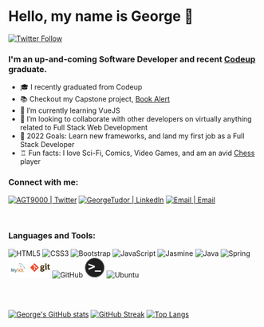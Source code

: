 # Hello, my name is George 🖖

[![Twitter Follow](https://img.shields.io/twitter/follow/AGT9000?color=1DA1F2&logo=twitter&style=for-the-badge)](https://twitter.com/intent/follow?original_referer=https%3A%2F%2Fgithub.com%2FGeorge-Tudor&screen_name=AGT9000)

### I'm an up-and-coming Software Developer and recent [Codeup](https://codeup.com/) graduate.

- 🎓 I recently graduated from Codeup 
- 📚 Checkout my Capstone project, [Book Alert](https://bookalert.site)
- 🌱 I’m currently learning VueJS
- 👯 I’m looking to collaborate with other developers on virtually anything related to Full Stack Web Development
- 🥅 2022 Goals: Learn new frameworks, and land my first job as a Full Stack Developer
- ♖ Fun facts: I love Sci-Fi, Comics, Video Games, and am an avid [Chess](https://www.chess.com/stats/overview/pulverizerrrrr?) player

### Connect with me:

[<img alt="AGT9000 | Twitter" width="40px" src="https://www.svgrepo.com/show/183608/twitter.svg" />][twitter]
[<img alt="GeorgeTudor | LinkedIn" width="40px" src="https://www.svgrepo.com/show/57068/linkedin.svg" />][linkedin]
[<img alt="Email | Email"  width="40px" src="https://www.svgrepo.com/show/7012/mailbox.svg" />][email]

[comment]: <> (<a href="mailto:alexander.george.tudor@gmail.com?"><img width="40px" src="https://www.svgrepo.com/show/7012/mailbox.svg"/></a>)


<br />

### Languages and Tools:

<img alt="HTML5" width="40px" src="https://www.svgrepo.com/show/197982/html.svg" /> <img alt="CSS3" width="40px" src="https://www.svgrepo.com/show/349330/css3.svg" /> <img alt="Bootstrap" width="40px" src="https://www.svgrepo.com/show/303293/bootstrap-4-logo.svg" /> <img alt="JavaScript" width="40px" src="https://www.svgrepo.com/show/349419/javascript.svg" /> <img alt="Jasmine" width="40px" src="https://www.svgrepo.com/show/353922/jasmine.svg" /> <img alt="Java" width="40px" src="https://www.svgrepo.com/show/184143/java.svg" /> <img alt="Spring" width="40px" src="https://camo.githubusercontent.com/4545b55c7771bbd175235c80b518dcbbf2f6ee0b984a51ad9363cba8cb70e67c/68747470733a2f2f7777772e766563746f726c6f676f2e7a6f6e652f6c6f676f732f737072696e67696f2f737072696e67696f2d69636f6e2e737667" /> <img alt="MySQL" width="40px" src="https://raw.githubusercontent.com/github/explore/80688e429a7d4ef2fca1e82350fe8e3517d3494d/topics/mysql/mysql.png" /> <img alt="Git" width="40px" src="https://raw.githubusercontent.com/github/explore/80688e429a7d4ef2fca1e82350fe8e3517d3494d/topics/git/git.png" /> <img alt="GitHub" width="40px" src="https://www.svgrepo.com/show/217753/github.svg" /> <img alt="Terminal" width="40px" src="https://raw.githubusercontent.com/github/explore/80688e429a7d4ef2fca1e82350fe8e3517d3494d/topics/terminal/terminal.png" /> <img alt="Ubuntu" width="40px" src="https://www.svgrepo.com/show/349544/ubuntu.svg" />

<br />
<br />

[![George's GitHub stats](https://github-readme-stats.vercel.app/api?username=george-tudor&show_icons=true&theme=onedark)](https://github.com/anuraghazra/github-readme-stats)
[![GitHub Streak](https://github-readme-streak-stats.herokuapp.com/?user=george-tudor&theme=onedark)](https://git.io/streak-stats)
[![Top Langs](https://github-readme-stats.vercel.app/api/top-langs/?username=george-tudor&layout=compact&theme=onedark)](https://github.com/anuraghazra/github-readme-stats)

[twitter]: https://twitter.com/AGT9000?target=_blank
[linkedin]: https://www.linkedin.com/in/alexander-george-tudor?target=_blank
[email]: mailto:alexander.george.tudor@gmail.com?target=_blank
